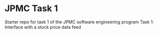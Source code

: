 # JPMC Task 1
Starter repo for task 1 of the JPMC software engineering program
Task 1: Interface with a stock price data feed
